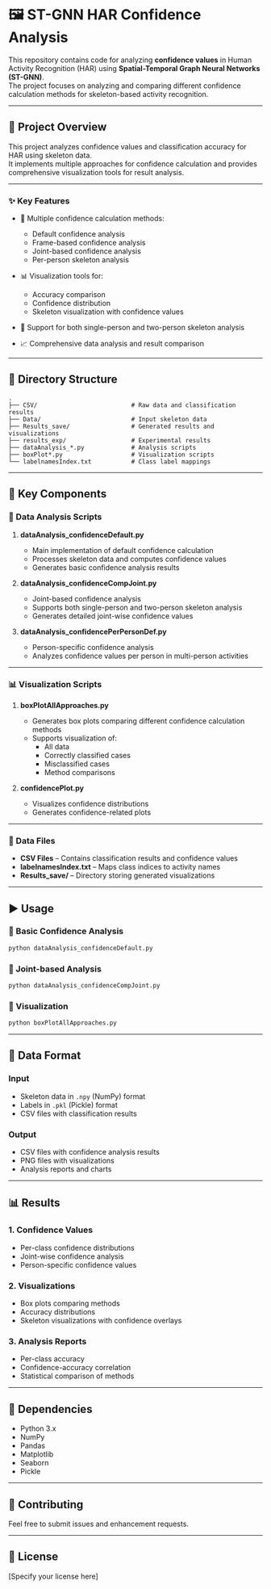 # 🖼️ ST-GNN HAR Confidence Analysis

This repository contains code for analyzing **confidence values** in Human Activity Recognition (HAR) using **Spatial-Temporal Graph Neural Networks (ST-GNN)**.  
The project focuses on analyzing and comparing different confidence calculation methods for skeleton-based activity recognition.

---

## 📌 Project Overview

This project analyzes confidence values and classification accuracy for HAR using skeleton data.  
It implements multiple approaches for confidence calculation and provides comprehensive visualization tools for result analysis.

---

### ✨ Key Features

- 🔢 Multiple confidence calculation methods:
  - Default confidence analysis
  - Frame-based confidence analysis
  - Joint-based confidence analysis
  - Per-person skeleton analysis

- 📊 Visualization tools for:
  - Accuracy comparison
  - Confidence distribution
  - Skeleton visualization with confidence values

- 👥 Support for both single-person and two-person skeleton analysis  
- 📈 Comprehensive data analysis and result comparison

---

## 📁 Directory Structure

```
.
├── CSV/                          # Raw data and classification results
├── Data/                         # Input skeleton data
├── Results_save/                 # Generated results and visualizations
├── results_exp/                  # Experimental results
├── dataAnalysis_*.py             # Analysis scripts
├── boxPlot*.py                   # Visualization scripts
└── labelnamesIndex.txt           # Class label mappings
```

---

## 🔧 Key Components

### 🧪 Data Analysis Scripts

1. **dataAnalysis_confidenceDefault.py**  
   - Main implementation of default confidence calculation  
   - Processes skeleton data and computes confidence values  
   - Generates basic confidence analysis results

2. **dataAnalysis_confidenceCompJoint.py**  
   - Joint-based confidence analysis  
   - Supports both single-person and two-person skeleton analysis  
   - Generates detailed joint-wise confidence values

3. **dataAnalysis_confidencePerPersonDef.py**  
   - Person-specific confidence analysis  
   - Analyzes confidence values per person in multi-person activities

---

### 📊 Visualization Scripts

1. **boxPlotAllApproaches.py**  
   - Generates box plots comparing different confidence calculation methods  
   - Supports visualization of:
     - All data
     - Correctly classified cases
     - Misclassified cases
     - Method comparisons

2. **confidencePlot.py**  
   - Visualizes confidence distributions  
   - Generates confidence-related plots

---

### 📂 Data Files

- **CSV Files** – Contains classification results and confidence values  
- **labelnamesIndex.txt** – Maps class indices to activity names  
- **Results_save/** – Directory storing generated visualizations

---

## ▶️ Usage

### 🔹 Basic Confidence Analysis
```bash
python dataAnalysis_confidenceDefault.py
```

### 🔹 Joint-based Analysis
```bash
python dataAnalysis_confidenceCompJoint.py
```

### 🔹 Visualization
```bash
python boxPlotAllApproaches.py
```

---

## 📄 Data Format

### Input
- Skeleton data in `.npy` (NumPy) format  
- Labels in `.pkl` (Pickle) format  
- CSV files with classification results

### Output
- CSV files with confidence analysis results  
- PNG files with visualizations  
- Analysis reports and charts

---

## 📊 Results

### 1. Confidence Values
- Per-class confidence distributions  
- Joint-wise confidence analysis  
- Person-specific confidence values

### 2. Visualizations
- Box plots comparing methods  
- Accuracy distributions  
- Skeleton visualizations with confidence overlays

### 3. Analysis Reports
- Per-class accuracy  
- Confidence-accuracy correlation  
- Statistical comparison of methods

---

## 🧩 Dependencies

- Python 3.x  
- NumPy  
- Pandas  
- Matplotlib  
- Seaborn  
- Pickle

---

## 🤝 Contributing

Feel free to submit issues and enhancement requests.

---

## 📜 License

[Specify your license here]
